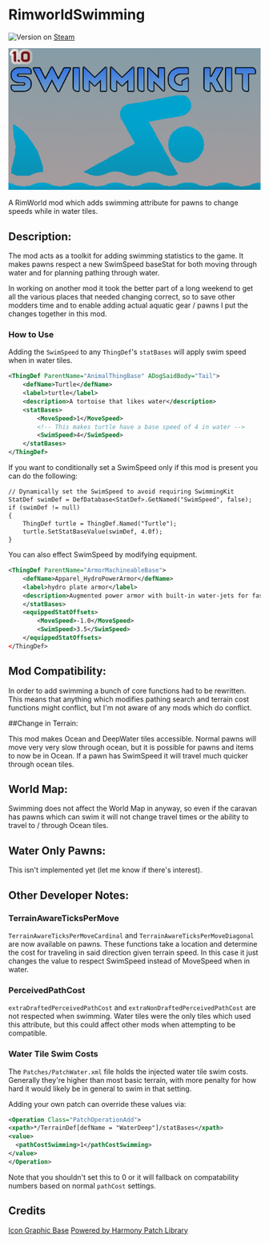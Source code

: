 # RimworldSwimming

![Version](https://img.shields.io/badge/Rimworld-1.0-brightgreen.svg) on [Steam](https://steamcommunity.com/sharedfiles/filedetails/?id=1542399915)

![Alt text](About/Preview.png?raw=true "Swimming")

A RimWorld mod which adds swimming attribute for pawns to change speeds while in water tiles.

## Description:

The mod acts as a toolkit for adding swimming statistics to the game. It makes pawns respect a new SwimSpeed baseStat for both moving through water and for planning pathing through water.

In working on another mod it took the better part of a long weekend to get all the various places that needed changing correct, so to save other modders time and to enable adding actual aquatic gear / pawns I put the changes together in this mod.

### How to Use

Adding the `SwimSpeed` to any `ThingDef`'s `statBases` will apply swim speed when in water tiles.

```xml
<ThingDef ParentName="AnimalThingBase" ADogSaidBody="Tail">
    <defName>Turtle</defName>
    <label>turtle</label>
    <description>A tortoise that likes water</description>
    <statBases>
        <MoveSpeed>1</MoveSpeed>
        <!-- This makes turtle have a base speed of 4 in water -->
        <SwimSpeed>4</SwimSpeed>
    </statBases>
</ThingDef>
```

If you want to conditionally set a SwimSpeed only if this mod is present you can do the following:

```objc
// Dynamically set the SwimSpeed to avoid requiring SwimmingKit
StatDef swimDef = DefDatabase<StatDef>.GetNamed("SwimSpeed", false);
if (swimDef != null)
{
    ThingDef turtle = ThingDef.Named("Turtle");
    turtle.SetStatBaseValue(swimDef, 4.0f);
}
```

You can also effect SwimSpeed by modifying equipment.

```xml
<ThingDef ParentName="ArmorMachineableBase">
    <defName>Apparel_HydroPowerArmor</defName>
    <label>hydro plate armor</label>
    <description>Augmented power armor with built-in water-jets for fast traversal underwater.</description>
    </statBases>
    <equippedStatOffsets>
        <MoveSpeed>-1.0</MoveSpeed>
        <SwimSpeed>3.5</SwimSpeed>
    </equippedStatOffsets>
</ThingDef>
```

## Mod Compatibility:

In order to add swimming a bunch of core functions had to be rewritten. This means that anything which modifies pathing search and terrain cost functions might conflict, but I'm not aware of any mods which do conflict.

##Change in Terrain:

This mod makes Ocean and DeepWater tiles accessible. Normal pawns will move very very slow through ocean, but it is possible for pawns and items to now be in Ocean. If a pawn has SwimSpeed it will travel much quicker through ocean tiles.

## World Map:

Swimming does not affect the World Map in anyway, so even if the caravan has pawns which can swim it will not change travel times or the ability to travel to / through Ocean tiles.

## Water Only Pawns:

This isn't implemented yet (let me know if there's interest).

## Other Developer Notes:

### TerrainAwareTicksPerMove

`TerrainAwareTicksPerMoveCardinal` and `TerrainAwareTicksPerMoveDiagonal` are now available on pawns. These functions take a location and determine the cost for traveling in said direction given terrain speed. In this case it just changes the value to respect SwimSpeed instead of MoveSpeed when in water.

### PerceivedPathCost

`extraDraftedPerceivedPathCost` and `extraNonDraftedPerceivedPathCost` are not respected when swimming. Water tiles were the only tiles which used this attribute, but this could affect other mods when attempting to be compatible. 

### Water Tile Swim Costs

The `Patches/PatchWater.xml` file holds the injected water tile swim costs. Generally they're higher than most basic terrain, with more penalty for how hard it would likely be in general to swim in that setting.

Adding your own patch can override these values via:

```xml
<Operation Class="PatchOperationAdd">
<xpath>*/TerrainDef[defName = "WaterDeep"]/statBases</xpath>
<value>
  <pathCostSwimming>1</pathCostSwimming>
</value>
</Operation>
```

Note that you shouldn't set this to 0 or it will fallback on compatability numbers based on normal `pathCost` settings.

## Credits

[Icon Graphic Base](https://www.freeiconspng.com/img/3775)
[Powered by Harmony Patch Library](https://github.com/pardeike/Harmony)
